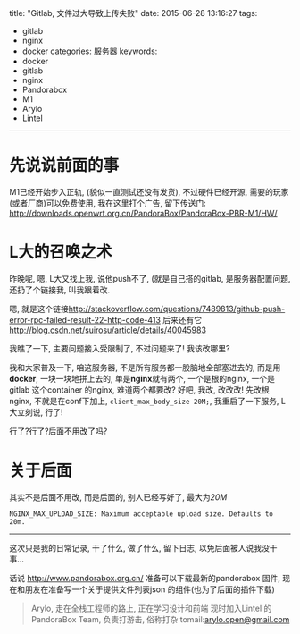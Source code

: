 title: "Gitlab, 文件过大导致上传失败"
date: 2015-06-28 13:16:27
tags:
  - gitlab
  - nginx
  - docker
categories: 服务器
keywords:
  - docker
  - gitlab
  - nginx
  - Pandorabox
  - M1
  - Arylo
  - Lintel
---
# 先说说前面的事

M1已经开始步入正轨, (貌似一直测试还没有发货), 不过硬件已经开源, 需要的玩家(或者厂商)可以免费使用, 我在这里打个广告, 留下传送门: <http://downloads.openwrt.org.cn/PandoraBox/PandoraBox-PBR-M1/HW/>

# L大的召唤之术

昨晚呢, 嗯, L大又找上我, 说他push不了, (就是自己搭的gitlab, 是服务器配置问题, 还扔了个链接我, 叫我跟着改.

嗯, 就是这个链接<http://stackoverflow.com/questions/7489813/github-push-error-rpc-failed-result-22-http-code-413> 后来还有它<http://blog.csdn.net/suirosu/article/details/40045983>

我瞧了一下, 主要问题接入受限制了, 不过问题来了! 我该改哪里?

我和大家普及一下, 咱这服务器, 不是所有服务都一股脑地全部塞进去的, 而是用**docker**, 一块一块地拼上去的, 单是**nginx**就有两个, 一个是根的nginx, 一个是gitlab 这个container 的nginx, 难道两个都要改?
好吧, 我改, 改改改! 先改根nginx, 不就是在conf下加上, `client_max_body_size 20M;`, 我重启了一下服务, L大立刻说, 行了!

行了?行了?后面不用改了吗?

# 关于后面

其实不是后面不用改, 而是后面的, 别人已经写好了, 最大为*20M*
```
NGINX_MAX_UPLOAD_SIZE: Maximum acceptable upload size. Defaults to 20m.
```

---

这次只是我的日常记录, 干了什么, 做了什么, 留下日志, 以免后面被人说我没干事...

话说 <http://www.pandorabox.org.cn/> 准备可以下载最新的pandorabox 固件, 现在和朋友在准备写一个关于提供文件列表json 的组件(也为了后面的插件下载)

> Arylo, 走在全栈工程师的路上, 正在学习设计和前端
> 现时加入Lintel 的PandoraBox Team, 负责打游击, 俗称打杂
> tomail:arylo.open@gmail.com